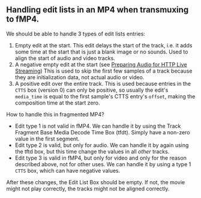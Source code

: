 
## Handling edit lists in an MP4 when transmuxing to fMP4.

We should be able to handle 3 types of edit lists entries:

1. Empty edit at the start. 
   This edit delays the start of the track, i.e. it adds some time at the
   start that is just a blank image or no sounds. Used to align the start of
   audio and video tracks.
2. A negative empty edit at the start (see [Preparing Audio for HTTP Live Streaming](https://developer.apple.com/documentation/http_live_streaming/preparing_audio_for_http_live_streaming)) 
   This is used to skip the first few samples of a track because they are
   initialization data, not actual audio or video.
3. A positive edit over the entire track. 
   This is used because entries in the `CTTS` box (version 0) can only be
   positive, so usually the edit's `media_time` is equal to the first sample's
   CTTS entry's `offset`, making the composition time at the start zero.

How to handle this in fragmented MP4?

- Edit type 1 is not valid in fMP4. 
  We can handle it by using the Track Fragment Base Media Decode Time Box (tfdt).
  Simply have a non-zero value in the first segment.
- Edit type 2 is valid, but only for audio. 
  We can handle it by again using the tftd box, but this time change the
  values in all _other_ tracks.
- Edit type 3 is valid in fMP4, but only for video and only for the reason
  described above, not for other uses. 
  We can handle it by using a type 1 `CTTS` box, which can have negative values.

After these changes, the Edit List Box should be empty. If not, the movie
might not play correctly, the tracks might not be aligned correctly.

